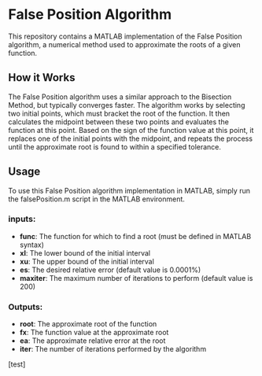 # False Position Algorithm

This repository contains a MATLAB implementation of the False Position algorithm, a numerical method used to approximate the roots of a given function.

## How it Works
The False Position algorithm uses a similar approach to the Bisection Method, but typically converges faster. The algorithm works by selecting two initial points, which must bracket the root of the function. It then calculates the midpoint between these two points and evaluates the function at this point. Based on the sign of the function value at this point, it replaces one of the initial points with the midpoint, and repeats the process until the approximate root is found to within a specified tolerance.

## Usage

To use this False Position algorithm implementation in MATLAB, simply run the falsePosition.m script in the MATLAB environment.  

### inputs:

- **func**: The function for which to find a root (must be defined in MATLAB syntax)
- **xl**: The lower bound of the initial interval
- **xu**: The upper bound of the initial interval
- **es**: The desired relative error (default value is 0.0001%)
- **maxiter**: The maximum number of iterations to perform (default value is 200)  

### Outputs:

- **root**: The approximate root of the function
- **fx**: The function value at the approximate root
- **ea**: The approximate relative error at the root
- **iter**: The number of iterations performed by the algorithm

 [test]

